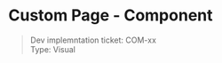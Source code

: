 # Custom Page - Component
> Dev implemntation ticket: COM-xx  
Type: Visual

<!-- include: cypress/integration/customPage.js -->
<!-- /include: cypress/integration/customPage.js -->